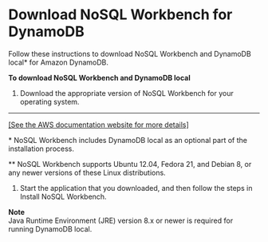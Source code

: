 # Download NoSQL Workbench for DynamoDB<a name="workbench.settingup"></a>

Follow these instructions to download NoSQL Workbench and DynamoDB local\* for Amazon DynamoDB\.

**To download NoSQL Workbench and DynamoDB local**

1.  Download the appropriate version of NoSQL Workbench for your operating system\.   
****    
[\[See the AWS documentation website for more details\]](http://docs.aws.amazon.com/amazondynamodb/latest/developerguide/workbench.settingup.html)

   \* NoSQL Workbench includes DynamoDB local as an optional part of the installation process\.

   \*\* NoSQL Workbench supports Ubuntu 12\.04, Fedora 21, and Debian 8, or any newer versions of these Linux distributions\.

1. Start the application that you downloaded, and then follow the steps in Install NoSQL Workbench\.

**Note**  
 Java Runtime Environment \(JRE\) version 8\.x or newer is required for running DynamoDB local\. 